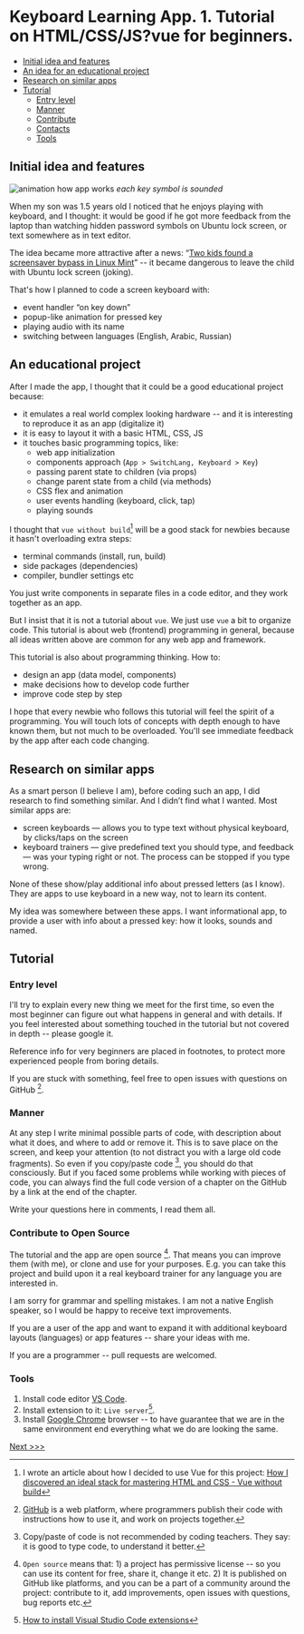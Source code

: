 # Keyboard Learning App. 1. Tutorial on HTML/CSS/JS?vue for beginners.

- [Initial idea and features](#initial-idea-and-features)
- [An idea for an educational project](#an-idea-for-an-educational-project)
- [Research on similar apps](#research-on-similar-apps)
- [Tutorial](#tutorial)
  - [Entry level](#entry-level)
  - [Manner](#manner)
  - [Contribute](#contribute)
  - [Contacts](#contacts)
  - [Tools](#tools)

## Initial idea and features

![animation how app works](https://dev-to-uploads.s3.amazonaws.com/uploads/articles/smffdg2ngsla053y1cee.gif)
_each key symbol is sounded_

When my son was 1.5 years old I noticed that he enjoys playing with keyboard, and I thought: it would be good if he got more feedback from the laptop than watching hidden password symbols on Ubuntu lock screen, or text somewhere as in text editor.

The idea became more attractive after a news: “[Two kids found a screensaver bypass in Linux Mint](https://securityaffairs.co/wordpress/113518/hacking/screensaver-bypass-linux-mint.html)” -- it became dangerous to leave the child with Ubuntu lock screen (joking).

That's how I planned to code a screen keyboard with:

- event handler “on key down”
- popup-like animation for pressed key
- playing audio with its name
- switching between languages (English, Arabic, Russian)

## An educational project

After I made the app, I thought that it could be a good educational project because:

- it emulates a real world complex looking hardware -- and it is interesting to reproduce it as an app (digitalize it)
- it is easy to layout it with a basic HTML, CSS, JS
- it touches basic programming topics, like:
  - web app initialization
  - components approach (`App > SwitchLang, Keyboard > Key`)
  - passing parent state to children (via props)
  - change parent state from a child (via methods)
  - CSS flex and animation
  - user events handling (keyboard, click, tap)
  - playing sounds

I thought that `vue without build`[^vuewithoutbuild] will be a good stack for newbies because it hasn't overloading extra steps:

- terminal commands (install, run, build)
- side packages (dependencies)
- compiler, bundler settings etc

You just write components in separate files in a code editor, and they work together as an app.

But I insist that it is not a tutorial about `vue`. We just use `vue` a bit to organize code. This tutorial is about web (frontend) programming in general, because all ideas written above are common for any web app and framework.

This tutorial is also about programming thinking. How to:

- design an app (data model, components)
- make decisions how to develop code further
- improve code step by step

I hope that every newbie who follows this tutorial will feel the spirit of a programming. You will touch lots of concepts with depth enough to have known them, but not much to be overloaded. You'll see immediate feedback by the app after each code changing.

## Research on similar apps

As a smart person (I believe I am), before coding such an app, I did research to find something similar. And I didn’t find what I wanted. Most similar apps are:

- screen keyboards — allows you to type text without physical keyboard, by clicks/taps on the screen
- keyboard trainers — give predefined text you should type, and feedback — was your typing right or not. The process can be stopped if you type wrong.

None of these show/play additional info about pressed letters (as I know). They are apps to use keyboard in a new way, not to learn its content.

My idea was somewhere between these apps. I want informational app, to provide a user with info about a pressed key: how it looks, sounds and named.

## Tutorial

### Entry level

I'll try to explain every new thing we meet for the first time, so even the most beginner can figure out what happens in general and with details. If you feel interested about something touched in the tutorial but not covered in depth -- please google it.

Reference info for very beginners are placed in footnotes, to protect more experienced people from boring details.

If you are stuck with something, feel free to open issues with questions on GitHub [^github].

### Manner

At any step I write minimal possible parts of code, with description about what it does, and where to add or remove it. This is to save place on the screen, and keep your attention (to not distract you with a large old code fragments). So even if you copy/paste code [^copypaste], you should do that consciously. But if you faced some problems while working with pieces of code, you can always find the full code version of a chapter on the GitHub by a link at the end of the chapter.

Write your questions here in comments, I read them all.

### Contribute to Open Source

The tutorial and the app are open source [^opensource]. That means you can improve them (with me), or clone and use for your purposes. E.g. you can take this project and build upon it a real keyboard trainer for any language you are interested in.

I am sorry for grammar and spelling mistakes. I am not a native English speaker, so I would be happy to receive text improvements.

If you are a user of the app and want to expand it with additional keyboard layouts (languages) or app features -- share your ideas with me.

If you are a programmer -- pull requests are welcomed.

### Tools

1. Install code editor [VS Code](https://code.visualstudio.com/).
2. Install extension to it: `Live server`[^vscodeextension].
3. Install [Google Chrome](https://www.google.com/chrome/downloads/) browser -- to have guarantee that we are in the same environment end everything what we do are looking the same.

[Next >>>](./keyboard2.md)

[^github]: [GitHub](https://GitHub.com) is a web platform, where programmers publish their code with instructions how to use it, and work on projects together.
[^copypaste]: Copy/paste of code is not recommended by coding teachers. They say: it is good to type code, to understand it better.
[^opensource]: `Open source` means that: 1) a project has permissive license -- so you can use its content for free, share it, change it etc. 2) It is published on GitHub like platforms, and you can be a part of a community around the project: contribute to it, add improvements, open issues with questions, bug reports etc.
[^vuewithoutbuild]: I wrote an article about how I decided to use Vue for this project: [How I discovered an ideal stack for mastering HTML and CSS - Vue without build](https://dev.to/apayrus/how-i-discovered-an-ideal-stack-for-small-funny-web-projects-vue-without-build-3i46)
[^vscodeextension]: [How to install Visual Studio Code extensions](https://code.visualstudio.com/learn/get-started/extensions)
